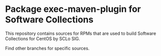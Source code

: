 # Package exec-maven-plugin for Software Collections

This repository contains sources for RPMs that are used
to build Software Collections for CentOS by SCLo SIG.

Find other branches for specific sources.
